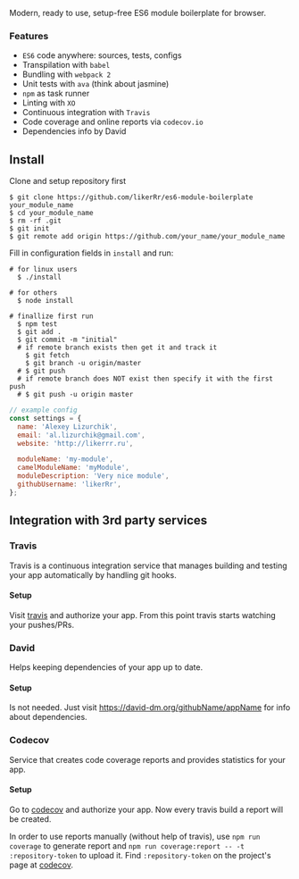 Modern, ready to use, setup-free ES6 module boilerplate for browser.
 
### Features
* `ES6` code anywhere: sources, tests, configs
* Transpilation with `babel`
* Bundling with `webpack 2`
* Unit tests with `ava` (think about jasmine)
* `npm` as task runner
* Linting with `XO`
* Continuous integration with `Travis`
* Code coverage and online reports via `codecov.io`
* Dependencies info by David

## Install

Clone and setup repository first

```
$ git clone https://github.com/likerRr/es6-module-boilerplate your_module_name
$ cd your_module_name
$ rm -rf .git
$ git init
$ git remote add origin https://github.com/your_name/your_module_name
```

Fill in configuration fields in `install` and run:

```
# for linux users
  $ ./install

# for others
  $ node install

# finallize first run
  $ npm test
  $ git add .
  $ git commit -m "initial"
  # if remote branch exists then get it and track it
    $ git fetch
    $ git branch -u origin/master
  # $ git push
  # if remote branch does NOT exist then specify it with the first push
  # $ git push -u origin master
```

```javascript
// example config
const settings = {
  name: 'Alexey Lizurchik',
  email: 'al.lizurchik@gmail.com',
  website: 'http://likerrr.ru',

  moduleName: 'my-module',
  camelModuleName: 'myModule',
  moduleDescription: 'Very nice module',
  githubUsername: 'likerRr',
};
```
## Integration with 3rd party services

### Travis

Travis is a continuous integration service that manages building and testing your app automatically by handling git 
hooks.

#### Setup

Visit [travis](http://travis-ci.org) and authorize your app. From this point travis starts watching your pushes/PRs.

### David

Helps keeping dependencies of your app up to date.

#### Setup

Is not needed. Just visit https://david-dm.org/githubName/appName for info about dependencies.

### Codecov

Service that creates code coverage reports and provides statistics for your app.

#### Setup

Go to [codecov](https://codecov.io) and authorize your app. Now every travis build a report will be created.

In order to use  reports manually (without help of travis), use `npm run coverage` to generate report 
and `npm run coverage:report -- -t :repository-token` to upload it. Find `:repository-token` on the project's 
page at [codecov](https://codecov.io).
